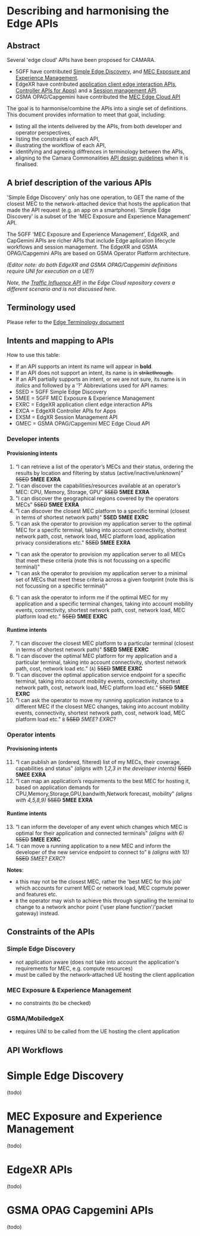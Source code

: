 # Describing and harmonising the Edge APIs
## Abstract
Several 'edge cloud' APIs have been proposed for CAMARA. 
- 5GFF have contributed [Simple Edge Discovery](https://github.com/camaraproject/EdgeCloud/blob/main/code/API_definitions/simple_edge_discovery.yaml), and [MEC Exposure and Experience Management](https://github.com/camaraproject/EdgeCloud/blob/main/code/API_definitions/MEC%20exposure%20and%20experience%20management.yaml).
- EdgeXR have contributed [application client edge interaction APIs](https://github.com/camaraproject/EdgeCloud/blob/main/code/API_definitions/app-client.yaml), [Controller APIs for Apps)](https://github.com/camaraproject/EdgeCloud/blob/main/code/API_definitions/App.yaml) and a [Session management API](https://github.com/camaraproject/EdgeCloud/blob/main/code/API_definitions/session.yaml).
- GSMA OPAG/Capgemini have contributed the [MEC Edge Cloud API](https://github.com/camaraproject/EdgeCloud/blob/main/code/API_definitions/EdgeCloudApi_v0.0.5.yaml)

The goal is to harmonise/combine the APIs into a single set of definitions. This document provides information to meet that goal, including:
- listing all the intents delivered by the APIs, from both developer and operator perspectives,
- listing the constraints of each API,
- illustrating the workflow of each API,
- identifying and agreeing diffrences in terminology between the APIs,
- aligning to the Camara Commonalities [API design guidelines](https://github.com/camaraproject/WorkingGroups/blob/main/Commonalities/documentation/API-design-guidelines.md) when it is finalised.

## A brief description of the various APIs
 'Simple Edge Discovery' only has one operation, to GET the name of the closest MEC to the network-attached device that hosts the application that made the API request (e.g. an app on a smartphone). 'Simple Edge Discovery' is a subset of the 'MEC Exposure and Experience Management' API.
 
The 5GFF 'MEC Exposure and Experience Management', EdgeXR, and CapGemini APIs are richer APIs that include Edge aplication lifecycle workflows and session management. The EdgeXR and GSMA OPAG/Capgemini APIs are based on GSMA Operator Platform architecture. 

_(Editor note: do both EdgeXR and GSMA OPAG/Capgemini definitions require UNI for execution on a UE?)_

_Note, the [Traffic Influence API](https://github.com/camaraproject/EdgeCloud/blob/main/code/API_definitions/Traffic_Influence.yaml) in the Edge Cloud repository covers a different scenario and is not discussed here._ 

## Terminology used
Please refer to the [Edge Terminology document](https://github.com/camaraproject/EdgeCloud/blob/main/documentation/Contributions/edge_terminology.md)

## Intents and mapping to APIs
How to use this table: 
- If an API supports an intent its name will appear in **bold**. 
- If an API does not support an intent, its name is in ~~strikethrough.~~ 
- If an API partially supports an intent, or we are not sure, its name is in _italics_ and followed by a '?'
Abbreviations used for API names: 
- 5SED = 5GFF Simple Edge Discovery
- 5MEE = 5GFF MEC Exposure & Experience Management
- EXRC = EdgeXR application client edge interaction APIs
- EXCA = EdgeXR Controller APIs for Apps
- EXSM = EdgXR Session Management API
- GMEC = GSMA OPAG/Capgemini MEC Edge Cloud API

### Developer intents
#### Provisioning intents 
1.	“I can retrieve a list of the operator’s MECs and their status, ordering the results by location and filtering by status (active/inactive/unknown)” ~~5SED~~ **5MEE** **EXRA**
2.	"I can discover the capabilities/resources available at an operator’s MEC: CPU, Memory, Storage, GPU" ~~5SED~~ **5MEE** **EXRA**
3.	"I can discover the geographical regions covered by the operators MECs" ~~5SED~~ **5MEE** **EXRA**
4.	"I can discover the closest MEC platform to a specific terminal (closest in terms of shortest network path)" **5SED** **5MEE** **EXRC**
5.	"I can ask the operator to provision my application server to the optimal MEC for a specific terminal, taking into account connectivity, shortest network path, cost, network load, MEC platform load, application privacy considerations etc." ~~5SED~~ **5MEE** **EXRA**
  *  "I can ask the operator to provision my application server to all MECs that meet these criteria (note this is not focussing on a specific terminal)" 
  *  "I can ask the operator to provision my application server to a minimal set of MECs that meet these criteria across a given footprint (note this is not focussing on a specific terminal)" 
6.	 "I can ask the operator to inform me if the optimal MEC for my application and a specific terminal changes, taking into account mobility events, connectivity, shortest network path, cost, network load, MEC platform load etc." ~~5SED~~ **5MEE** **EXRC**
#### Runtime intents 
7.    "I can discover the closest MEC platform to a particular terminal (closest in terms of shortest network path)" **5SED** **5MEE** **EXRC**
8.    "I can discover the optimal MEC platform for my application and a particular terminal, taking into account connectivity, shortest network path, cost, network load etc." (`A`) ~~5SED~~ **5MEE** **EXRC**
9.    "I can discover the optimal application service endpoint for a specific terminal, taking into account mobility events, connectivity, shortest network path, cost, network load, MEC platform load etc." ~~5SED~~ **5MEE** **EXRC**
10.   "I can ask the operator to move my running application instance to a different MEC if the closest MEC changes, taking into account mobility events, connectivity, shortest network path, cost, network load, MEC platform load etc." `B` ~~5SED~~ _5MEE?_ _EXRC_?
### Operator intents
#### Provisioning intents
11. “I can publish an (ordered, filtered) list of my MECs, their coverage, capabilities and status” _(aligns with 1,2,3 in the developer intents)_ ~~5SED~~ **5MEE** **EXRA**
12. “I can map an application’s requirements to the best MEC for hosting it, based on application demands for CPU,Memory,Storage,GPU,bandwith,Network forecast, mobility” _(aligns with 4,5,8,9)_ ~~5SED~~ **5MEE** **EXRA**
#### Runtime intents 
13. “I can inform the developer of any event which changes which MEC is optimal for their application and connected terminals” _(aligns with  6)_ ~~5SED~~ **5MEE** **EXRC**
14. “I can move a running application to a new MEC and inform the developer of the new service endpoint to connect to” `B` _(aligns with 10)_ ~~5SED~~ _5MEE?_ _EXRC_?

**Notes**: 
* `A` this may not be the closest MEC, rather the 'best MEC for this job' which accounts for current MEC or network load, MEC copmute power and features etc.
* `B` the operator may wish to achieve this through signalling the terminal to change to a network anchor point ('user plane function'/'packet gateway) instead.

## Constraints of the APIs
### Simple Edge Discovery
- not application aware (does not take into account the application's requirements for MEC, e.g. compute resources)
- must be called by the network-attached UE hosting the client application

### MEC Exposure & Experience Management
- no constraints (to be checked)

### GSMA/MobiledgeX
- requires UNI to be called from the UE hosting the client application

## API Workflows
# Simple Edge Discovery
(todo)

# MEC Exposure and Experience Management
(todo)

# EdgeXR APIs 
(todo)

# GSMA OPAG Capgemini APIs 
(todo)





